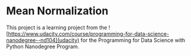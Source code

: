 # Mean Normalization 
This project is a learning project from the ![https://www.udacity.com/course/programming-for-data-science-nanodegree--nd104](udacity) for the Programming for Data Science with Python Nanodegree Program.


